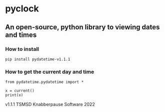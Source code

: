 # pyclock
## An open-source, python library to viewing dates and times

### How to install
```
pip install pydatetime-v1.1.1
```
### How to get the current day and time
```
from pydatetime.pydatetime import *

x = current()
print(x)
```

v1.1.1
TSMSD Knabberpause Software 2022




